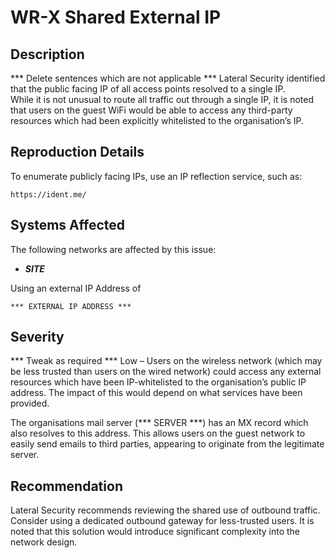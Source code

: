 WR-X Shared External IP
===============================

Description
-----------
*** Delete sentences which are not applicable ***
Lateral Security identified that the public facing IP of all access points resolved to a single IP.  
While it is not unusual to route all traffic out through a single IP, 
it is noted that users on the guest WiFi would be able to access any third-party resources which had been explicitly whitelisted to the organisation’s IP.


Reproduction Details
--------------------

To enumerate publicly facing IPs, use an IP reflection service, such as:
```
https://ident.me/ 
```

Systems Affected
----------------
The following networks are affected by this issue: 
  * ***SITE***
  
Using an external IP Address of
```
*** EXTERNAL IP ADDRESS ***
```

  Severity
--------
*** Tweak as required ***
Low – Users on the wireless network (which may be less trusted than users on the wired network) 
could access any external resources which have been IP-whitelisted to the organisation’s public IP address. 
The impact of this would depend on what services have been provided.

The organisations mail server (*** SERVER ***) has an MX record which also resolves to this address.
This allows users on the guest network to easily send emails to third parties, appearing to originate from the legitimate server.


Recommendation
--------------

Lateral Security recommends reviewing the shared use of outbound traffic. 
Consider using a dedicated outbound gateway for less-trusted users. 
It is noted that this solution would introduce significant complexity into the network design.
